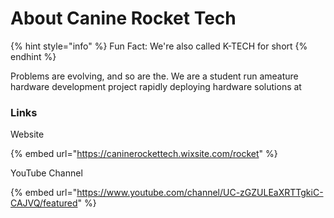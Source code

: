 # About Canine Rocket Tech

{% hint style="info" %}
Fun Fact: We're also called K-TECH for short
{% endhint %}





Problems are evolving, and so are the. We are a student run ameature hardware development project rapidly deploying hardware solutions at

### Links

Website

{% embed url="https://caninerockettech.wixsite.com/rocket" %}

YouTube Channel

{% embed url="https://www.youtube.com/channel/UC-zGZULEaXRTTgkiC-CAJVQ/featured" %}
